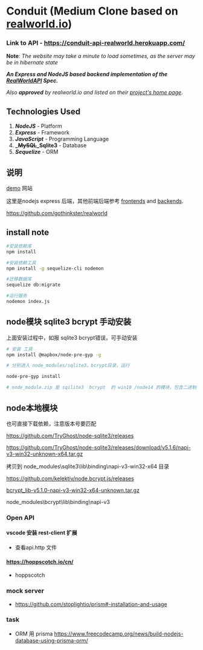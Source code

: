 # Conduit (Medium Clone based on [realworld.io](https://github.com/gothinkster/realworld))

### Link to API - https://conduit-api-realworld.herokuapp.com/

**Note**: _The website may take a minute to load sometimes, as the server may be in hibernate state_

**_An Express and NodeJS based backend implementation of the [RealWorldAPI](https://github.com/gothinkster/realworld/tree/master/api) Spec._**

_Also **approved** by realworld.io and listed on their [project's home page](https://codebase.show/projects/realworld?category=backend&language=javascript)_.

## Technologies Used

1. **_NodeJS_** - Platform
2. **_Express_** - Framework
3. **_JavaScript_** - Programming Language
4. **_~~MySQL~~_Sqlite3** - Database
5. **_Sequelize_** - ORM

## 说明

[demo](https://demo.realworld.io/#/) 网站

这里是nodejs express 后端，其他前端后端参考  [frontends](https://codebase.show/projects/realworld?category=frontend) and [backends](https://codebase.show/projects/realworld?category=backend).

https://github.com/gothinkster/realworld

## install note

```sh
#安装依赖库
npm install

#安装依赖工具
npm install -g sequelize-cli nodemon

#迁移数据库
sequelize db:migrate

#运行服务
nodemon index.js
```

## node模块 sqlite3  bcrypt 手动安装

上面安装过程中，如报 sqlite3  bcrypt错误，可手动安装

```sh
# 安装 工具
npm install @mapbox/node-pre-gyp -g

# 分别进入 node_modules/sqlite3，bcrypt目录，运行

node-pre-gyp install

# node_module.zip 是 sqilite3  bcrypt  的 win10 /node14 的模块，包含二进制文件
```

## node本地模块

也可直接下载依赖，注意版本号要匹配

https://github.com/TryGhost/node-sqlite3/releases

https://github.com/TryGhost/node-sqlite3/releases/download/v5.1.6/napi-v3-win32-unknown-x64.tar.gz

拷贝到 node_modules\sqlite3\lib\binding\napi-v3-win32-x64 目录



https://github.com/kelektiv/node.bcrypt.js/releases

[bcrypt_lib-v5.1.0-napi-v3-win32-x64-unknown.tar.gz](https://github.com/kelektiv/node.bcrypt.js/releases/download/v5.1.0/bcrypt_lib-v5.1.0-napi-v3-win32-x64-unknown.tar.gz)

node_modules\bcrypt\lib\binding\napi-v3



### Open API

#### vscode 安装 rest-client 扩展

- 查看api.http 文件

#### https://hoppscotch.io/cn/

- hoppscotch

### mock server

- https://github.com/stoplightio/prism#-installation-and-usage

### task

- ORM 用 prisma https://www.freecodecamp.org/news/build-nodejs-database-using-prisma-orm/
